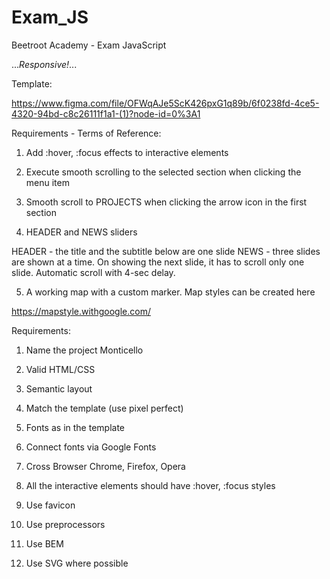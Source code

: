 # Exam_JS
Beetroot Academy - Exam JavaScript

...*Responsive!*...

Template:

https://www.figma.com/file/OFWqAJe5ScK426pxG1q89b/6f0238fd-4ce5-4320-94bd-c8c26111f1a1-(1)?node-id=0%3A1

Requirements - Terms of Reference:

1. Add :hover, :focus effects to interactive elements

2. Execute smooth scrolling to the selected section when clicking the menu item

3. Smooth scroll to PROJECTS when clicking the arrow icon in the first section

4. HEADER and NEWS sliders

HEADER - the title and the subtitle below are one slide
NEWS - three slides are shown at a time. On showing the next slide, it has to
scroll only one slide. Automatic scroll with 4-sec delay.

5. A working map with a custom marker. Map styles can be created here

https://mapstyle.withgoogle.com/ 

Requirements:

1. Name the project Monticello

2. Valid HTML/CSS

3. Semantic layout

4. Match the template (use pixel perfect)

1. Fonts as in the template

2. Connect fonts via Google Fonts

5. Cross Browser Chrome, Firefox, Opera

6. All the interactive elements should have :hover, :focus styles

7. Use favicon

8. Use preprocessors

9. Use BEM

10. Use SVG where possible
